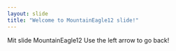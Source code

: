 ```yaml
---
layout: slide
title: "Welcome to MountainEagle12 slide!"
---
```

Mit slide MountainEagle12
Use the left arrow to go back!
